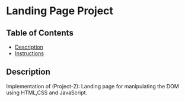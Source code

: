 # Landing Page Project

## Table of Contents

* [Description](#description)
* [Instructions](#instructions)

## Description

Implementation of (Project-2): Landing page for manipulating the DOM using HTML,CSS and JavaScript.